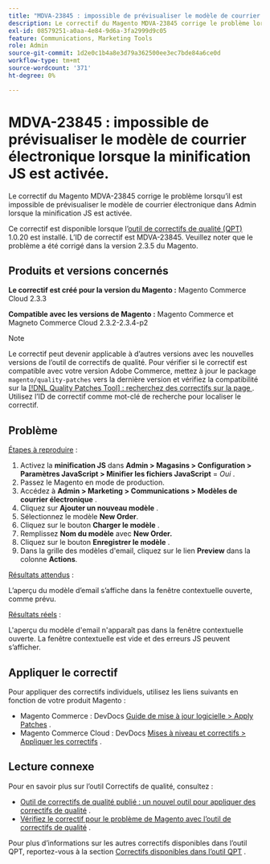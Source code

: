 ```yaml
---
title: "MDVA-23845 : impossible de prévisualiser le modèle de courrier électronique lorsque la minification JS est activée"
description: Le correctif du Magento MDVA-23845 corrige le problème lorsqu’il est impossible de prévisualiser le modèle de courrier électronique dans Admin lorsque la minification JS est activée.
exl-id: 08579251-a0aa-4e84-9d6a-3fa2999d9c05
feature: Communications, Marketing Tools
role: Admin
source-git-commit: 1d2e0c1b4a8e3d79a362500ee3ec7bde84a6ce0d
workflow-type: tm+mt
source-wordcount: '371'
ht-degree: 0%

---
```


# MDVA-23845 : impossible de prévisualiser le modèle de courrier électronique lorsque la minification JS est activée.

Le correctif du Magento MDVA-23845 corrige le problème lorsqu’il est impossible de prévisualiser le modèle de courrier électronique dans Admin lorsque la minification JS est activée.

Ce correctif est disponible lorsque l’[outil de correctifs de qualité (QPT)](/help/announcements/adobe-commerce-announcements/magento-quality-patches-released-new-tool-to-self-serve-quality-patches.md) 1.0.20 est installé. L’ID de correctif est MDVA-23845. Veuillez noter que le problème a été corrigé dans la version 2.3.5 du Magento.

## Produits et versions concernés

**Le correctif est créé pour la version du Magento :** Magento Commerce Cloud 2.3.3

**Compatible avec les versions de Magento :** Magento Commerce et Magneto Commerce Cloud 2.3.2-2.3.4-p2

>[!NOTE]
>
>Le correctif peut devenir applicable à d’autres versions avec les nouvelles versions de l’outil de correctifs de qualité. Pour vérifier si le correctif est compatible avec votre version Adobe Commerce, mettez à jour le package `magento/quality-patches` vers la dernière version et vérifiez la compatibilité sur la [[!DNL Quality Patches Tool] : recherchez des correctifs sur la page ](https://devdocs.magento.com/quality-patches/tool.html#patch-grid). Utilisez l’ID de correctif comme mot-clé de recherche pour localiser le correctif.

## Problème

<u>Étapes à reproduire</u> :

1. Activez la **minification JS** dans **Admin > Magasins > Configuration > Paramètres JavaScript > Minifier les fichiers JavaScript** = *Oui* .
1. Passez le Magento en mode de production.
1. Accédez à **Admin > Marketing > Communications > Modèles de courrier électronique** .
1. Cliquez sur **Ajouter un nouveau modèle** .
1. Sélectionnez le modèle **New Order**.
1. Cliquez sur le bouton **Charger le modèle** .
1. Remplissez **Nom du modèle** avec **New Order.**
1. Cliquez sur le bouton **Enregistrer le modèle** .
1. Dans la grille des modèles d&#39;email, cliquez sur le lien **Preview** dans la colonne **Actions**.

<u>Résultats attendus</u> :

L’aperçu du modèle d’email s’affiche dans la fenêtre contextuelle ouverte, comme prévu.

<u>Résultats réels</u> :

L&#39;aperçu du modèle d&#39;email n&#39;apparaît pas dans la fenêtre contextuelle ouverte. La fenêtre contextuelle est vide et des erreurs JS peuvent s’afficher.

## Appliquer le correctif

Pour appliquer des correctifs individuels, utilisez les liens suivants en fonction de votre produit Magento :

* Magento Commerce : DevDocs [Guide de mise à jour logicielle > Apply Patches](https://devdocs.magento.com/guides/v2.4/comp-mgr/patching.html) .
* Magento Commerce Cloud : DevDocs [Mises à niveau et correctifs > Appliquer les correctifs](https://devdocs.magento.com/cloud/project/project-patch.html) .

## Lecture connexe

Pour en savoir plus sur l’outil Correctifs de qualité, consultez :

* [Outil de correctifs de qualité publié : un nouvel outil pour appliquer des correctifs de qualité](/help/announcements/adobe-commerce-announcements/magento-quality-patches-released-new-tool-to-self-serve-quality-patches.md) .
* [Vérifiez le correctif pour le problème de Magento avec l’outil de correctifs de qualité](/help/support-tools/patches-available-in-qpt-tool/check-patch-for-magento-issue-with-magento-quality-patches.md) .

Pour plus d’informations sur les autres correctifs disponibles dans l’outil QPT, reportez-vous à la section [Correctifs disponibles dans l’outil QPT](https://support.magento.com/hc/en-us/sections/360010506631-Patches-available-in-QPT-tool-) .
